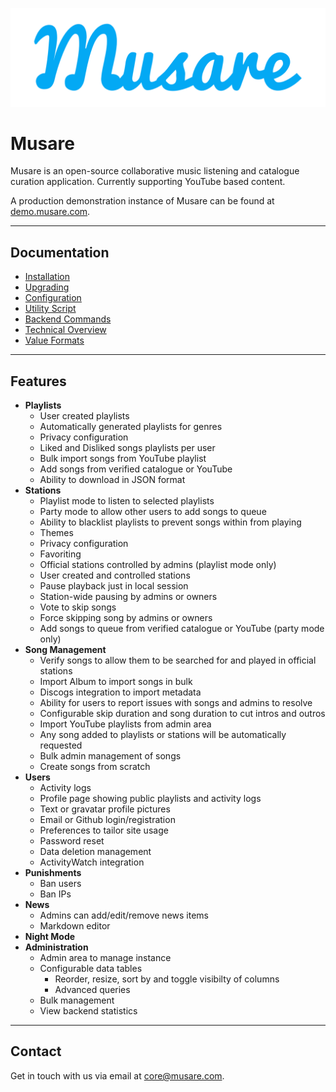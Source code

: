 ![Musare](frontend/dist/assets/blue_wordmark.png)

# Musare

Musare is an open-source collaborative music listening and catalogue curation application. Currently supporting YouTube based content.

A production demonstration instance of Musare can be found at [demo.musare.com](https://demo.musare.com).

---

## Documentation
- [Installation](./.wiki/Installation.md)
- [Upgrading](./.wiki/Upgrading.md)
- [Configuration](./.wiki/Configuration.md)
- [Utility Script](./.wiki/Utility_Script.md)
- [Backend Commands](./.wiki/Backend_Commands.md)
- [Technical Overview](./.wiki/Technical_Overview.md)
- [Value Formats](./.wiki/Value_Formats.md)

---

## Features
- **Playlists**
    - User created playlists
    - Automatically generated playlists for genres
    - Privacy configuration
    - Liked and Disliked songs playlists per user
    - Bulk import songs from YouTube playlist
    - Add songs from verified catalogue or YouTube
    - Ability to download in JSON format
- **Stations**
    - Playlist mode to listen to selected playlists
    - Party mode to allow other users to add songs to queue
    - Ability to blacklist playlists to prevent songs within from playing
    - Themes
    - Privacy configuration
    - Favoriting
    - Official stations controlled by admins (playlist mode only)
    - User created and controlled stations
    - Pause playback just in local session
    - Station-wide pausing by admins or owners
    - Vote to skip songs
    - Force skipping song by admins or owners
    - Add songs to queue from verified catalogue or YouTube (party mode only)
- **Song Management**
    - Verify songs to allow them to be searched for and played in official stations
    - Import Album to import songs in bulk
    - Discogs integration to import metadata
    - Ability for users to report issues with songs and admins to resolve
    - Configurable skip duration and song duration to cut intros and outros
    - Import YouTube playlists from admin area
    - Any song added to playlists or stations will be automatically requested
    - Bulk admin management of songs
    - Create songs from scratch
- **Users**
    - Activity logs
    - Profile page showing public playlists and activity logs
    - Text or gravatar profile pictures
    - Email or Github login/registration
    - Preferences to tailor site usage
    - Password reset
    - Data deletion management
    - ActivityWatch integration
- **Punishments**
    - Ban users
    - Ban IPs
- **News**
    - Admins can add/edit/remove news items
    - Markdown editor
- **Night Mode**
- **Administration**
    - Admin area to manage instance
    - Configurable data tables
        - Reorder, resize, sort by and toggle visibilty of columns
        - Advanced queries
    - Bulk management
    - View backend statistics
---

## Contact

Get in touch with us via email at [core@musare.com](mailto:core@musare.com).
